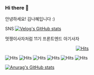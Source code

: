 ### Hi there 👋

<!--
**hyeisfree/hyeisfree** is a ✨ _special_ ✨ repository because its `README.md` (this file) appears on your GitHub profile.

Here are some ideas to get you started:

- 멋쟁이사자처럼 부산외대 11기 프론트엔드 아기사자
- 🌱 I’m currently learning ...
- 👯 I’m looking to collaborate on ...
- 🤔 I’m looking for help with ...
- 💬 Ask me about ...
- 📫 How to reach me: ...
- 😄 Pronouns: ...
- ⚡ Fun fact: ...
-->
안녕하세요! 김나혜입니다 :)

SNS
[![Velog's GitHub stats](https://velog-readme-stats.vercel.app/api/badge?name=hyeisfree)](https://velog.io/@hyeisfree) 

멋쟁이사자처럼 11기 프론트엔드 아기사자
<div align=center>

  [![Hits](https://hits.seeyoufarm.com/api/count/incr/badge.svg?url=https%3A%2F%2Fgithub.com%2Fzzsza)](https://hits.seeyoufarm.com) 
	
  </div>

![Hits](https://img.shields.io/badge/HTML5-E34F26?style=for-the-badge&logo=html5&logoColor=white)
![Hits](https://img.shields.io/badge/CSS-239120?&style=for-the-badge&logo=css3&logoColor=white)
![Hits](https://img.shields.io/badge/JavaScript-F7DF1E?style=for-the-badge&logo=JavaScript&logoColor=white)
![Hits](https://img.shields.io/badge/React-20232A?style=for-the-badge&logo=react&logoColor=61DAFB)
![Hits](https://img.shields.io/badge/styled--components-DB7093?style=for-the-badge&logo=styled-components&logoColor=white)
![Hits](https://img.shields.io/badge/GIT-E44C30?style=for-the-badge&logo=git&logoColor=white)

[![Anurag's GitHub stats](https://github-readme-stats.vercel.app/api?username=hyeisfree)](https://github.com/anuraghazra/github-readme-stats)

